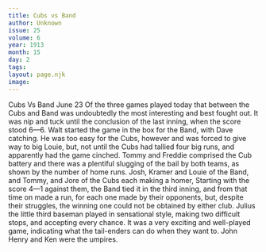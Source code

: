 ```yaml
---
title: Cubs vs Band
author: Unknown
issue: 25
volume: 6
year: 1913
month: 15
day: 2
tags:
layout: page.njk
image:
---
```

Cubs Vs Band    June 23    Of the three games played today that between the Cubs and Band was undoubtedly the most interesting and best fought out. It was nip and tuck until the conclusion of the last inning, when the score stood 6—6. Walt started the game in the box for the Band, with Dave catching. He was too easy for the Cubs, however and was forced to give way to big Louie, but, not until the Cubs had tallied four big runs, and apparently had the game cinched. Tommy and Freddie comprised the Cub battery and there was a plentiful slugging of the bail by both teams, as shown by the number of home runs. Josh, Kramer and Louie of the Band, and Tommy, and Jore of the Cubs each making a homer, Starting with the score 4—1 against them, the Band tied it in the third inning, and from that time on made a run, for each one made by their opponents, but, despite their struggles, the winning one could not be obtained by either club. Julius the little third baseman played in sensational style, making two difficult stops, and accepting every chance. It was a very exciting and well-played game, indicating what the tail-enders can do when they want to. John Henry and Ken were the umpires. 


